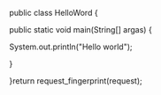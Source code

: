 public class HelloWord { 

public static void main(String[] argas) {

System.out.println("Hello world");

} 

}return request_fingerprint(request);